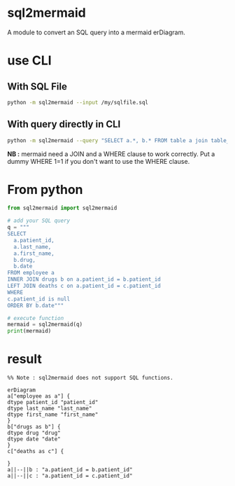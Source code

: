# sql2mermaid
A module to convert an SQL query into a mermaid erDiagram.

# use CLI
## With SQL File
```bash
python -m sql2mermaid --input /my/sqlfile.sql
```
## With query directly in CLI
```bash
python -m sql2mermaid --query "SELECT a.*, b.* FROM table a join table_2 b on a.id = b.id WHERE 1=1;"
```
**NB :** mermaid need a JOIN and a WHERE clause to work correctly. Put a dummy WHERE 1=1 if you don't want to use the WHERE clause.  

# From python

```python
from sql2mermaid import sql2mermaid

# add your SQL query
q = """
SELECT 
  a.patient_id,
  a.last_name,
  a.first_name,
  b.drug,
  b.date
FROM employee a
INNER JOIN drugs b on a.patient_id = b.patient_id
LEFT JOIN deaths c on a.patient_id = c.patient_id
WHERE
c.patient_id is null
ORDER BY b.date"""

# execute function
mermaid = sql2mermaid(q)
print(mermaid)
```
# result

```mermaid
%% Note : sql2mermaid does not support SQL functions.

erDiagram
a["employee as a"] {
dtype patient_id "patient_id"
dtype last_name "last_name"
dtype first_name "first_name"
}
b["drugs as b"] {
dtype drug "drug"
dtype date "date"
}
c["deaths as c"] {

}
a||--||b : "a.patient_id = b.patient_id"
a||--||c : "a.patient_id = c.patient_id"
```

